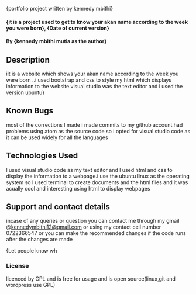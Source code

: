 {portfolio project written by kennedy mbithi}
#### {it is a project used to get to know your akan name according to the week you were born}, {Date of current version}
#### By **{kennedy mbithi mutia as the author}**
## Description
iit is a website which shows your akan name according to the week you were born ..i used bootstrap and css to style my html which displays information to the website.visual studio was the text editor and i used the version ubuntu}
## Known Bugs
most of the corrections l made i made commits to my github account.had problems using atom as the source code so i opted for visual studio code as it can be used widely for all the languages


## Technologies Used
l used  visual studio code as my text editor and l used html and css to display the information to a webpage.i use the ubuntu linux as the operating system so l used terminal to create documents and the html files and it was acually cool and interesting using html  to display webpages


## Support and contact details
incase of any queries or question you can contact me through my gmail @kennedymbithi12@gmail.com or using my contact cell number 0722366547 or you can make the recommended changes if the code runs after the changes are made

{Let people know wh
### License
licenced by GPL and is free for usage and is open source(linux,git and wordpress use GPL)
